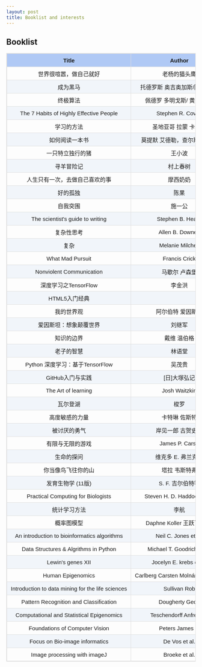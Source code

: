 ```yaml
---
layout: post
title: Booklist and interests
---
```

<style>
table {
    width: 100%; /*表格宽度*/
    max-width: 65em; /*表格最大宽度，避免表格过宽*/
    border: 1px solid #dedede; /*表格外边框设置*/
    margin: 15px auto; /*外边距*/
    border-collapse: collapse; /*使用单一线条的边框*/
    empty-cells: show; /*单元格无内容依旧绘制边框*/
    font-size: 15px;
    font-family: Arial;
}
table th,
table td {
  height: 35px; /*统一每一行的默认高度*/
  border: 1px solid #dedede; /*内部边框样式*/
  padding: 0 10px; /*内边距*/
}
table th {
    font-weight: bold; /*加粗*/
    text-align: center !important; /*内容居中，加上 !important 避免被 Markdown 样式覆盖*/
    background: rgba(100,149,237,0.5); /*背景色*/
}
table tbody tr:nth-child(2n) {
    background: rgba(158,188,226,0.12); 
}
table td:nth-child(1) {
    white-space: nowrap; 
}
table td:nth-child(2) {
    white-space: nowrap; 
}
table td:nth-child(3) {
    white-space: nowrap; 
}
table td:nth-child(4) {
    white-space: nowrap; 
}
</style>

## Booklist

|Title|Author|Finished|Review|
|:---:|:----:|:------:|:-----:|
|世界很喧嚣，做自己就好|老杨的猫头鹰|Y||
|成为黑马|托德罗斯 奥吉奥加斯/陈友勋 译|Y||
|终极算法|佩德罗 多明戈斯/ 黄芳萍 译|Y||
|The 7 Habits of Highly Effective People|Stephen R. Covey|Y||
|学习的方法|圣地亚哥 拉蒙 卡哈尔|Y||
|如何阅读一本书|莫提默 艾德勒，查尔斯 范多伦|Y||
|一只特立独行的猪|王小波|Y||
|寻羊冒险记|村上春树|Y||
|人生只有一次，去做自己喜欢的事|摩西奶奶|Y||
|好的孤独|陈果|Y||
|自我突围|施一公|||
|The scientist's guide to writing|Stephen B. Heard|||
|复杂性思考|Allen B. Downey|||
|复杂|Melanie Milchell|||
|What Mad Pursuit|Francis Crick|||
|Nonviolent Communication|马歇尔 卢森堡|||
|深度学习之TensorFlow|李金洪|||
|HTML5入门经典||||
|我的世界观|阿尔伯特 爱因斯坦|||
|爱因斯坦：想象颠覆世界|刘继军|||
|知识的边界|戴维 温伯格|||
|老子的智慧|林语堂|||
|Python 深度学习：基于TensorFlow|吴茂贵|||
|GitHub入门与实践|[日]大塚弘记|||
|The Art of learning|Josh Waitzkin|||
|瓦尔登湖|梭罗|||
|高度敏感的力量|卡特琳 佐斯特|||
|被讨厌的勇气|岸见一郎 古贺史健|||
|有限与无限的游戏|James P. Carse|||
|生命的探问|维克多 E. 弗兰克尔|||
|你当像鸟飞往你的山|塔拉 韦斯特弗|||
|发育生物学 (11版)|S. F. 吉尔伯特等|||
|Practical Computing for Biologists|Steven H. D. Haddock et al.|||
|统计学习方法|李航|||
|概率图模型|Daphne Koller 王跃飞等 译|||
|An introduction to bioinformatics algorithms|Neil C. Jones et al.|||
|Data Structures & Algrithms in Python|Michael T. Goodrich et al. |||
|Lewin's genes XII|Jocelyn E. krebs et al.|||
|Human Epigenomics|Carlberg Carsten Molnár Ferdinand|||
|Introduction to data mining for the life sciences|Sullivan Rob|||
|Pattern Recognition and Classification|Dougherty Geoff|||
|Computational and Statistical Epigenomics|Teschendorff Anfrew E.|||
|Foundations of Computer Vision|Peters James F.|||
|Focus on Bio-image informatics|De Vos et al.|||
|Image processing with imageJ|Broeke et al.|||


